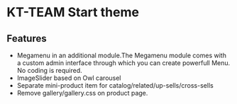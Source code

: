 # KT-TEAM Start theme

## Features

* Megamenu in an additional module.The Megamenu module comes with a custom admin interface through which you can create powerfull Menu. No coding is required.
* ImageSlider based on Owl carousel
* Separate mini-product item for catalog/related/up-sells/cross-sells
* Remove gallery/gallery.css on product page.
